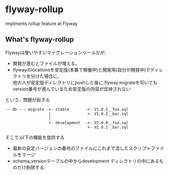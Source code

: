 # flyway-rollup

implments rollup feature at Flyway

## What's flyway-rollup
Flywayは使いやすいマイグレーションツールだが、

- 開発が進むとファイルが増える。
- flywayのlocationsを安定版(本番で稼働中)と開発用(自分が開発中)でディレクトリを分けた場合に、  
他の人が安定版ディレクトリにpushした後に,flyway:migrateを叩いてもversion番号が進んでいるため安定版の内容が反映されない

という、問題が起きる

```directory-structure
-- db --- migrate -+- stable       -+- V1.0.1__foo.sql
                   |                +- V1.0.2__bar.sql
                   |
                   +- development  -+- V2.0.0__foo.sql
                                    +- V2.0.1__bar.sql
```

そこで,以下の機能を提供する

- 最新の安定バージョンの番号のファイルにこれまで流したスクリプトファイルをマージ
- schema_versionテーブルの中からdevelopment ディレクトリの中にあるものだけ削除する.
